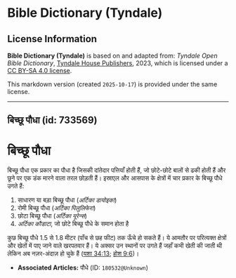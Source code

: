 # Bible Dictionary (Tyndale)

## License Information

**Bible Dictionary (Tyndale)** is based on and adapted from: _Tyndale Open Bible Dictionary_, [Tyndale House Publishers](https://tyndaleopenresources.com/), 2023, which is licensed under a [CC BY-SA 4.0 license](https://creativecommons.org/licenses/by-sa/4.0/legalcode.en).

This markdown version (created `2025-10-17`) is provided under the same license.



--------------------------------

## बिच्छू पौधा (id: 733569)

बिच्छू पौधा
===========

बिच्छू पौधा एक प्रकार का पौधा है जिसकी दांतेदार पत्तियाँ होती हैं, जो छोटे\-छोटे बालों से ढकी होती हैं और छूने पर एक डंक मारने वाला तरल छोड़ती हैं। इस्राएल और आसपास के क्षेत्रों में चार प्रकार के बिच्छू पौधे उगते हैं:

1. साधारण या बड़ा बिच्छू पौधा (*अर्टिका डायोइका*)
2. रोमी बिच्छू पौधा (*अर्टिका पिलुलिफेरा*)
3. छोटा बिच्छू पौधा (*अर्टिका यूरेन्स*)
4. *अर्टिका कौडाटा*, जो छोटे बिच्छू पौधे के समान होता है

कुछ बिच्छू पौधे 1\.5 से 1\.8 मीटर (पाँच से छह फीट) तक ऊँचे हो सकते हैं। ये आमतौर पर परित्यक्त क्षेत्रों और खेतों में पाए जाने वाले खरपतवार हैं। ये अक्सर उन स्थानों पर उगते हैं जहाँ कभी खेती की जाती थी लेकिन अब नज़र\-अंदाज़ हो चुके हैं ([यशा 34:13](https://ref.ly/Isa34:13); [होश 9:6](https://ref.ly/Hos9:6))।

* **Associated Articles:** पौधे (ID: `180532@Unknown`)

